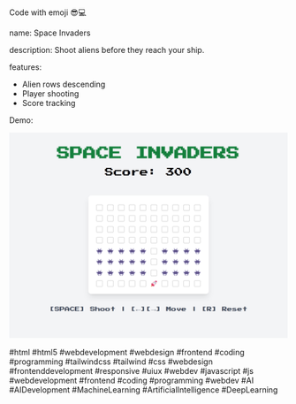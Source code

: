 Code with emoji 😎💻

name: Space Invaders

description: Shoot aliens before they reach your ship.

features:
- Alien rows descending
- Player shooting
- Score tracking

Demo: 

![Demo Image](demo-image.png)

#html #html5 #webdevelopment #webdesign #frontend #coding #programming #tailwindcss #tailwind #css #webdesign #frontenddevelopment #responsive #uiux #webdev #javascript #js #webdevelopment #frontend #coding #programming #webdev #AI #AIDevelopment #MachineLearning #ArtificialIntelligence #DeepLearning 




